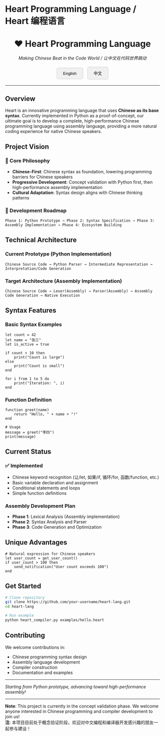 # Heart Programming Language / Heart 编程语言

<div align="center">
  <h1>❤️ Heart Programming Language</h1>
  <p><em>Making Chinese Beat in the Code World / 让中文在代码世界跳动</em></p>
  
  <div>
    <button onclick="showEnglish()">English</button>
    <button onclick="showChinese()">中文</button>
  </div>
</div>

---

<!-- English Version -->
<div id="english-version">

## Overview

Heart is an innovative programming language that uses **Chinese as its base syntax**. Currently implemented in Python as a proof-of-concept, our ultimate goal is to develop a complete, high-performance Chinese programming language using assembly language, providing a more natural coding experience for native Chinese speakers.

## Project Vision

### 🎯 Core Philosophy
- **Chinese-First**: Chinese syntax as foundation, lowering programming barriers for Chinese speakers
- **Progressive Development**: Concept validation with Python first, then high-performance assembly implementation
- **Cultural Adaptation**: Syntax design aligns with Chinese thinking patterns

### 🔄 Development Roadmap
```
Phase 1: Python Prototype → Phase 2: Syntax Specification → Phase 3: Assembly Implementation → Phase 4: Ecosystem Building
```

## Technical Architecture

### Current Prototype (Python Implementation)
```
Chinese Source Code → Python Parser → Intermediate Representation → Interpretation/Code Generation
```

### Target Architecture (Assembly Implementation)
```
Chinese Source Code → Lexer(Assembly) → Parser(Assembly) → Assembly Code Generation → Native Execution
```

## Syntax Features

### Basic Syntax Examples
```heart
let count = 42
let name = "张三"
let is_active = true

if count > 10 then
    print("Count is large")
else
    print("Count is small")
end

for i from 1 to 5 do
    print("Iteration: ", i)
end
```

### Function Definition
```heart
function greet(name)
    return "Hello, " + name + "!"
end

# Usage
message = greet("李四")
print(message)
```

## Current Status

### ✅ Implemented
- Chinese keyword recognition (让/let, 如果/if, 循环/for, 函数/function, etc.)
- Basic variable declaration and assignment
- Conditional statements and loops
- Simple function definitions

### Assembly Development Plan
- **Phase 1**: Lexical Analysis (Assembly implementation)
- **Phase 2**: Syntax Analysis and Parser
- **Phase 3**: Code Generation and Optimization

## Unique Advantages

```heart
# Natural expression for Chinese speakers
let user_count = get_user_count()
if user_count > 100 then
    send_notification("User count exceeds 100")
end
```

## Get Started

```bash
# Clone repository
git clone https://github.com/your-username/heart-lang.git
cd heart-lang

# Run example
python heart_compiler.py examples/hello.heart
```

## Contributing

We welcome contributions in:
- Chinese programming syntax design
- Assembly language development
- Compiler construction
- Documentation and examples

---

*Starting from Python prototype, advancing toward high-performance assembly!*

</div>

<!-- Chinese Version -->
<div id="chinese-version" style="display: none;">

## 概述

Heart 是一门**以中文为基础语法**的创新编程语言。目前使用 Python 实现概念验证，我们的最终目标是使用汇编语言开发完整的、高性能的中文编程语言，为中文母语者提供更自然的编码体验。

## 项目愿景

### 🎯 核心理念
- **中文优先**：以中文语法为基础，降低中文母语者的编程门槛
- **渐进式开发**：先用 Python 验证概念，最终用汇编实现高性能版本
- **文化适配**：语法设计符合中文思维习惯

### 🔄 开发路线
```
阶段1：Python 原型验证 → 阶段2：语法规范制定 → 阶段3：汇编实现 → 阶段4：生态建设
```

## 技术架构

### 当前原型（Python 实现）
```
中文源代码 → Python 语法解析器 → 中间表示 → 解释执行/代码生成
```

### 目标架构（汇编实现）
```
中文源代码 → 词法分析器(汇编) → 语法分析器(汇编) → 汇编代码生成 → 本地执行
```

## 语法特色

### 基础语法示例
```heart
让 数量 = 42
让 姓名 = "张三"
让 是否激活 = 是

如果 数量 > 10 则
    打印("数量较大")
否则
    打印("数量较小")
结束

从 i=1 到 5 循环
    打印("第", i, "次迭代")
结束
```

### 函数定义
```heart
函数 问候(姓名)
    返回 "你好，" + 姓名 + "！"
结束

# 使用
消息 = 问候("李四")
打印(消息)
```

## 当前状态

### ✅ 已实现特性
- 中文关键字识别（让、如果、循环、函数等）
- 基础变量声明和赋值
- 条件判断和循环结构
- 简单的函数定义

### 汇编开发计划
- **第一阶段**：词法分析（汇编实现）
- **第二阶段**：语法分析和解析器
- **第三阶段**：代码生成和优化

## 独特优势

```heart
# 更符合中文思维的表达
让 用户数量 = 获取用户数量()
如果 用户数量 > 100 则
    发送通知("用户数超过100")
结束
```

## 快速开始

```bash
# 克隆仓库
git clone https://github.com/your-username/heart-lang.git
cd heart-lang

# 运行示例
python heart_compiler.py examples/hello.heart
```

## 参与贡献

我们欢迎在以下方面的贡献：
- 中文编程语法设计
- 汇编语言开发
- 编译器构造
- 文档和示例编写

---

*从 Python 原型出发，向汇编高性能迈进！*

</div>

<script>
function showEnglish() {
    document.getElementById('english-version').style.display = 'block';
    document.getElementById('chinese-version').style.display = 'none';
}

function showChinese() {
    document.getElementById('english-version').style.display = 'none';
    document.getElementById('chinese-version').style.display = 'block';
}

// Default to English
showEnglish();
</script>

<style>
button {
    background-color: #f0f0f0;
    border: 1px solid #ccc;
    padding: 10px 20px;
    margin: 5px;
    cursor: pointer;
    border-radius: 5px;
}

button:hover {
    background-color: #e0e0e0;
}

button:active {
    background-color: #d0d0d0;
}
</style>

---

**Note**: This project is currently in the concept validation phase. We welcome anyone interested in Chinese programming and compiler development to join us!  
**注**: 本项目目前处于概念验证阶段，欢迎对中文编程和编译器开发感兴趣的朋友一起参与建设！
